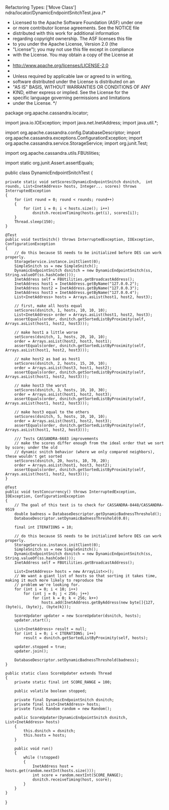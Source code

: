 Refactoring Types: ['Move Class']
ndra/locator/DynamicEndpointSnitchTest.java
/*
* Licensed to the Apache Software Foundation (ASF) under one
* or more contributor license agreements.  See the NOTICE file
* distributed with this work for additional information
* regarding copyright ownership.  The ASF licenses this file
* to you under the Apache License, Version 2.0 (the
* "License"); you may not use this file except in compliance
* with the License.  You may obtain a copy of the License at
*
*    http://www.apache.org/licenses/LICENSE-2.0
*
* Unless required by applicable law or agreed to in writing,
* software distributed under the License is distributed on an
* "AS IS" BASIS, WITHOUT WARRANTIES OR CONDITIONS OF ANY
* KIND, either express or implied.  See the License for the
* specific language governing permissions and limitations
* under the License.
*/

package org.apache.cassandra.locator;

import java.io.IOException;
import java.net.InetAddress;
import java.util.*;

import org.apache.cassandra.config.DatabaseDescriptor;
import org.apache.cassandra.exceptions.ConfigurationException;
import org.apache.cassandra.service.StorageService;
import org.junit.Test;

import org.apache.cassandra.utils.FBUtilities;

import static org.junit.Assert.assertEquals;

public class DynamicEndpointSnitchTest
{

    private static void setScores(DynamicEndpointSnitch dsnitch,  int rounds, List<InetAddress> hosts, Integer... scores) throws InterruptedException
    {
        for (int round = 0; round < rounds; round++)
        {
            for (int i = 0; i < hosts.size(); i++)
                dsnitch.receiveTiming(hosts.get(i), scores[i]);
        }
        Thread.sleep(150);
    }

    @Test
    public void testSnitch() throws InterruptedException, IOException, ConfigurationException
    {
        // do this because SS needs to be initialized before DES can work properly.
        StorageService.instance.initClient(0);
        SimpleSnitch ss = new SimpleSnitch();
        DynamicEndpointSnitch dsnitch = new DynamicEndpointSnitch(ss, String.valueOf(ss.hashCode()));
        InetAddress self = FBUtilities.getBroadcastAddress();
        InetAddress host1 = InetAddress.getByName("127.0.0.2");
        InetAddress host2 = InetAddress.getByName("127.0.0.3");
        InetAddress host3 = InetAddress.getByName("127.0.0.4");
        List<InetAddress> hosts = Arrays.asList(host1, host2, host3);

        // first, make all hosts equal
        setScores(dsnitch, 1, hosts, 10, 10, 10);
        List<InetAddress> order = Arrays.asList(host1, host2, host3);
        assertEquals(order, dsnitch.getSortedListByProximity(self, Arrays.asList(host1, host2, host3)));

        // make host1 a little worse
        setScores(dsnitch, 1, hosts, 20, 10, 10);
        order = Arrays.asList(host2, host3, host1);
        assertEquals(order, dsnitch.getSortedListByProximity(self, Arrays.asList(host1, host2, host3)));

        // make host2 as bad as host1
        setScores(dsnitch, 2, hosts, 15, 20, 10);
        order = Arrays.asList(host3, host1, host2);
        assertEquals(order, dsnitch.getSortedListByProximity(self, Arrays.asList(host1, host2, host3)));

        // make host3 the worst
        setScores(dsnitch, 3, hosts, 10, 10, 30);
        order = Arrays.asList(host1, host2, host3);
        assertEquals(order, dsnitch.getSortedListByProximity(self, Arrays.asList(host1, host2, host3)));

        // make host3 equal to the others
        setScores(dsnitch, 5, hosts, 10, 10, 10);
        order = Arrays.asList(host1, host2, host3);
        assertEquals(order, dsnitch.getSortedListByProximity(self, Arrays.asList(host1, host2, host3)));

        /// Tests CASSANDRA-6683 improvements
        // make the scores differ enough from the ideal order that we sort by score; under the old
        // dynamic snitch behavior (where we only compared neighbors), these wouldn't get sorted
        setScores(dsnitch, 20, hosts, 10, 70, 20);
        order = Arrays.asList(host1, host3, host2);
        assertEquals(order, dsnitch.getSortedListByProximity(self, Arrays.asList(host1, host2, host3)));
    }

    @Test
    public void testConcurrency() throws InterruptedException, IOException, ConfigurationException
    {
        // The goal of this test is to check for CASSANDRA-8448/CASSANDRA-9519
        double badness = DatabaseDescriptor.getDynamicBadnessThreshold();
        DatabaseDescriptor.setDynamicBadnessThreshold(0.0);

        final int ITERATIONS = 10;

        // do this because SS needs to be initialized before DES can work properly.
        StorageService.instance.initClient(0);
        SimpleSnitch ss = new SimpleSnitch();
        DynamicEndpointSnitch dsnitch = new DynamicEndpointSnitch(ss, String.valueOf(ss.hashCode()));
        InetAddress self = FBUtilities.getBroadcastAddress();

        List<InetAddress> hosts = new ArrayList<>();
        // We want a giant list of hosts so that sorting it takes time, making it much more likely to reproduce the
        // problem we're looking for.
        for (int i = 0; i < 10; i++)
            for (int j = 0; j < 256; j++)
                for (int k = 0; k < 256; k++)
                    hosts.add(InetAddress.getByAddress(new byte[]{127, (byte)i, (byte)j, (byte)k}));

        ScoreUpdater updater = new ScoreUpdater(dsnitch, hosts);
        updater.start();

        List<InetAddress> result = null;
        for (int i = 0; i < ITERATIONS; i++)
            result = dsnitch.getSortedListByProximity(self, hosts);

        updater.stopped = true;
        updater.join();

        DatabaseDescriptor.setDynamicBadnessThreshold(badness);
    }

    public static class ScoreUpdater extends Thread
    {
        private static final int SCORE_RANGE = 100;

        public volatile boolean stopped;

        private final DynamicEndpointSnitch dsnitch;
        private final List<InetAddress> hosts;
        private final Random random = new Random();

        public ScoreUpdater(DynamicEndpointSnitch dsnitch, List<InetAddress> hosts)
        {
            this.dsnitch = dsnitch;
            this.hosts = hosts;
        }

        public void run()
        {
            while (!stopped)
            {
                InetAddress host = hosts.get(random.nextInt(hosts.size()));
                int score = random.nextInt(SCORE_RANGE);
                dsnitch.receiveTiming(host, score);
            }
        }
    }
}
